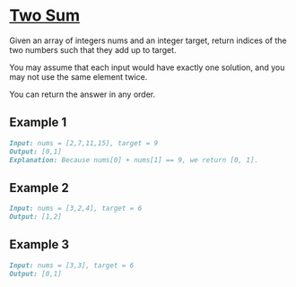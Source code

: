 # [Two Sum](https://leetcode.com/problems/two-sum/)

Given an array of integers nums and an integer target, return indices of the two numbers such that they add up to target.

You may assume that each input would have exactly one solution, and you may not use the same element twice.

You can return the answer in any order.

## Example 1

```md
Input: nums = [2,7,11,15], target = 9
Output: [0,1]
Explanation: Because nums[0] + nums[1] == 9, we return [0, 1].
```

## Example 2

```md
Input: nums = [3,2,4], target = 6
Output: [1,2]
```

## Example 3

```md
Input: nums = [3,3], target = 6
Output: [0,1]
```
